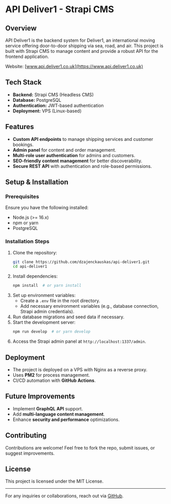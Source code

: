 # API Deliver1 - Strapi CMS

## Overview
API Deliver1 is the backend system for Deliver1, an international moving service offering door-to-door shipping via sea, road, and air. This project is built with Strapi CMS to manage content and provide a robust API for the frontend application.

Website: [www.api.deliver1.co.uk](https://www.api.deliver1.co.uk)

## Tech Stack
- **Backend:** Strapi CMS (Headless CMS)
- **Database:** PostgreSQL
- **Authentication:** JWT-based authentication
- **Deployment:** VPS (Linux-based)

## Features
- **Custom API endpoints** to manage shipping services and customer bookings.
- **Admin panel** for content and order management.
- **Multi-role user authentication** for admins and customers.
- **SEO-friendly content management** for better discoverability.
- **Secure REST API** with authentication and role-based permissions.

## Setup & Installation
### Prerequisites
Ensure you have the following installed:
- Node.js (>= 16.x)
- npm or yarn
- PostgreSQL

### Installation Steps
1. Clone the repository:
   ```sh
   git clone https://github.com/dzajenckauskas/api-deliver1.git
   cd api-deliver1
   ```
2. Install dependencies:
   ```sh
   npm install  # or yarn install
   ```
3. Set up environment variables:
   - Create a `.env` file in the root directory.
   - Add necessary environment variables (e.g., database connection, Strapi admin credentials).
4. Run database migrations and seed data if necessary.
5. Start the development server:
   ```sh
   npm run develop  # or yarn develop
   ```
6. Access the Strapi admin panel at `http://localhost:1337/admin`.

## Deployment
- The project is deployed on a VPS with Nginx as a reverse proxy.
- Uses **PM2** for process management.
- CI/CD automation with **GitHub Actions**.

## Future Improvements
- Implement **GraphQL API** support.
- Add **multi-language content management**.
- Enhance **security and performance** optimizations.

## Contributing
Contributions are welcome! Feel free to fork the repo, submit issues, or suggest improvements.

## License
This project is licensed under the MIT License.

---
For any inquiries or collaborations, reach out via [GitHub](https://github.com/dzajenckauskas/).

